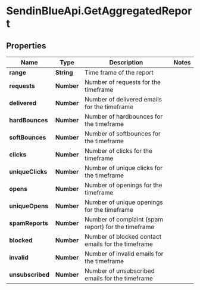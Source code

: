 # SendinBlueApi.GetAggregatedReport

## Properties
Name | Type | Description | Notes
------------ | ------------- | ------------- | -------------
**range** | **String** | Time frame of the report | 
**requests** | **Number** | Number of requests for the timeframe | 
**delivered** | **Number** | Number of delivered emails for the timeframe | 
**hardBounces** | **Number** | Number of hardbounces for the timeframe | 
**softBounces** | **Number** | Number of softbounces for the timeframe | 
**clicks** | **Number** | Number of clicks for the timeframe | 
**uniqueClicks** | **Number** | Number of unique clicks for the timeframe | 
**opens** | **Number** | Number of openings for the timeframe | 
**uniqueOpens** | **Number** | Number of unique openings for the timeframe | 
**spamReports** | **Number** | Number of complaint (spam report) for the timeframe | 
**blocked** | **Number** | Number of blocked contact emails for the timeframe | 
**invalid** | **Number** | Number of invalid emails for the timeframe | 
**unsubscribed** | **Number** | Number of unsubscribed emails for the timeframe | 


